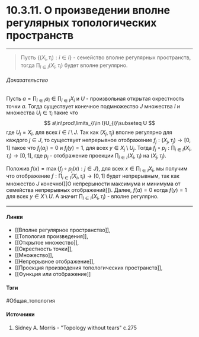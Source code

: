 # 10.3.11. О произведении вполне регулярных топологических пространств
***
>Пусть $\{(X_{i},\tau_{i}):i\in I\}$ - семейство вполне регулярных пространств, тогда $\prod_{i\in I}(X_{i},\tau_{i})$ будет вполне регулярно.

###### Доказательство
Пусть $a=\prod_{i\in I}a_{i}\in\prod_{i\in I}X_{i}$ и $U$ - произвольная открытая окрестность точки $a$. Тогда существует конечное подмножество $J$ множества $I$ и множества $U_{i}\in\tau_{i}$ такие что
$$
a\in\prod\limits_{i\in I}U_{i}\subseteq U
$$
где $U_{i}=X_{i}$, для всех $i\in I\setminus J$. Так как $(X_{j},\tau_{j})$ вполне регулярно для каждого $j\in J$, то существует непрерывное отображение $f_{j}:(X_{j},\tau_{j})\to[0,1]$ такое что $f_{j}(a_{j})=0$ и $f_{j}(y)=1$, для всех $y\in X_{j}\setminus U_{j}$. Тогда $f_{j}\circ p_{j}:\prod_{i\in I}(X_{i},\tau_{i})\to[0,1]$, где $p_{j}$ - отображение проекции $\prod_{i\in I}(X_{i},\tau_{i})$ на $(X_{j},\tau_{j})$.

Положив $f(x)=\max\{f_{j}\circ p_{j}(x):j\in J\}$, для всех $x\in\prod_{i\in I}X_{i}$, мы получим что отображение $f:\prod_{i\in I}(X_{i},\tau_{i})\to[0,1]$ будет непрерывным, так как множество $J$ конечно([[О непрерыности максимума и минимума от семейства непрерывных отображений]]). Далее, $f(a)=0$ когда $f(y)=1$ для всех $y\in X\setminus U$. А значит $\prod_{i\in I}(X_{i},\tau_{i})$ - вполне регулярно.
***
#### Линки
- [[Вполне регулярное пространство]],
- [[Топология произведения]],
- [[Открытое множество]],
- [[Окрестность точки]],
- [[Множество]],
- [[Непрерывное отображение]],
- [[Проекция произведения топологических пространств]],
- [[Функция или отображение]]
#### Тэги
 #Общая_топология 
#### Источники
1. Sidney A. Morris - "Topology without tears" c.275